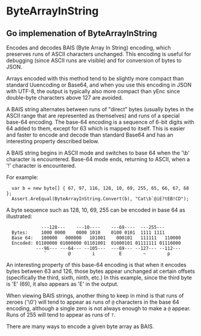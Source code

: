 # ByteArrayInString

## Go implemenation of ByteArrayInString

Encodes and decodes BAIS (Byte Array In String) encoding,
which preserves runs of ASCII characters unchanged. This encoding is
useful for debugging (since ASCII runs are visible) and for conversion 
of bytes to JSON.

Arrays encoded with this method tend to be slightly more compact than standard Uuencoding or Base64, and when you use this encoding in JSON with UTF-8, the output is typically also more compact than yEnc since double-byte characters above 127 are avoided.

A BAIS string alternates between runs of "direct" bytes (usually bytes
in the ASCII range that are represented as themselves) and runs of a
special base-64 encoding. The base-64 encoding is a sequence of 6-bit
digits with 64 added to them, except for 63 which is mapped to itself.
This is easier and faster to encode and decode than standard Base64
and has an interesting property described below.

A BAIS string begins in ASCII mode and switches to base 64 when the '\b'
character is encountered. Base-64 mode ends, returning to ASCII, when a 
'!' character is encountered.

For example:
```
  var b = new byte[] { 67, 97, 116, 128, 10, 69, 255, 65, 66, 67, 68 };
  Assert.AreEqual(ByteArrayInString.Convert(b), "Cat\b`@iE?tEB!CD");
```

A byte sequence such as 128, 10, 69, 255 can be encoded in base 64 as 
illustrated:
```
             ---128---    ---10----    ---69----  ---255---  
  Bytes:     1000 0000    0000 1010    0100 0101  1111 1111  
  Base 64:   100000   000000   101001    000101   111111   110000
  Encoded: 01100000 01000000 01101001  01000101 01111111 01110000
           ---96--- ---64--- --105---  ---69--- --127--- --112---
              `        @        i         E        ~        p
```

An interesting property of this base-64 encoding is that when it encodes
bytes between 63 and 126, those bytes appear unchanged at certain 
offsets (specifically the third, sixth, ninth, etc.) In this example, 
since the third byte is 'E' (69), it also appears as 'E' in the 
output.

When viewing BAIS strings, another thing to keep in mind is that 
runs of zeroes ('\0') will tend to appear as runs of `@` characters 
in the base 64 encoding, although a single zero is not always enough 
to make a `@` appear. Runs of 255 will tend to appear as runs of `?`.

There are many ways to encode a given byte array as BAIS.

